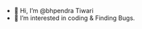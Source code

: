 - 👋 Hi, I’m @bhpendra Tiwari
- 👀 I’m interested in coding & Finding Bugs.

<!---
bhpendrayao/bhpendrayao is a ✨ special ✨ repository because its `README.md` (this file) appears on your GitHub profile.
You can click the Preview link to take a look at your changes.
--->
